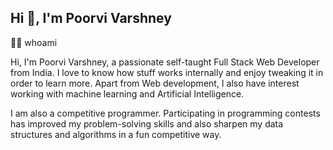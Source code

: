## Hi 👋, I'm Poorvi Varshney

👩‍💻 whoami

Hi, I'm Poorvi Varshney, a passionate self-taught Full Stack Web Developer from India. I love to know how stuff works internally and enjoy tweaking it in order to learn more. Apart from Web development, I also have interest working with machine learning and Artificial Intelligence.

I am also a competitive programmer. Participating in programming contests has improved my problem-solving skills and also sharpen my data structures and algorithms in a fun competitive way.

<!--
**poorvi-98/poorvi-98** is a ✨ _special_ ✨ repository because its `README.md` (this file) appears on your GitHub profile.

Here are some ideas to get you started:

- 🔭 I’m currently working on ...
- 🌱 I’m currently learning ...
- 👯 I’m looking to collaborate on ...
- 🤔 I’m looking for help with ...
- 💬 Ask me about ...
- 📫 How to reach me: ...
- 😄 Pronouns: ...
- ⚡ Fun fact: ...
-->
